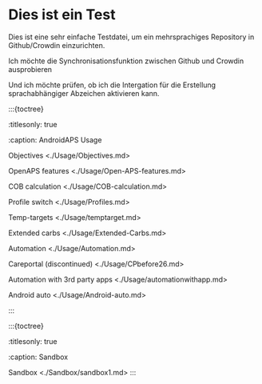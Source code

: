 # Dies ist ein Test

Dies ist eine sehr einfache Testdatei, um ein mehrsprachiges Repository in Github/Crowdin einzurichten.

Ich möchte die Synchronisationsfunktion zwischen Github und Crowdin ausprobieren

Und ich möchte prüfen, ob ich die Intergation für die Erstellung sprachabhängiger Abzeichen aktivieren kann.

:::{toctree}

:titlesonly: true

:caption: AndroidAPS Usage

Objectives <./Usage/Objectives.md>

OpenAPS features <./Usage/Open-APS-features.md>

COB calculation <./Usage/COB-calculation.md>

Profile switch <./Usage/Profiles.md>

Temp-targets <./Usage/temptarget.md>

Extended carbs <./Usage/Extended-Carbs.md>

Automation <./Usage/Automation.md>

Careportal (discontinued) <./Usage/CPbefore26.md>

Automation with 3rd party apps <./Usage/automationwithapp.md>

Android auto <./Usage/Android-auto.md>

:::

:::{toctree}

:titlesonly: true

:caption: Sandbox

Sandbox <./Sandbox/sandbox1.md>
:::
